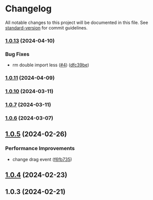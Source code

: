# Changelog

All notable changes to this project will be documented in this file. See [standard-version](https://github.com/conventional-changelog/standard-version) for commit guidelines.

### [1.0.13](https://github.com/wustzhaohui/eric-components/compare/v1.0.12...v1.0.13) (2024-04-10)


### Bug Fixes

* rm double import less ([#4](https://github.com/wustzhaohui/eric-components/issues/4)) ([dfc39be](https://github.com/wustzhaohui/eric-components/commit/dfc39beb3393969d55aed52336542c406ec334da))

### [1.0.11](https://github.com/wustzhaohui/eric-components/compare/v1.0.10...v1.0.11) (2024-04-09)

### [1.0.10](https://github.com/wustzhaohui/eric-components/compare/v1.0.9...v1.0.10) (2024-03-11)

### [1.0.7](https://github.com/wustzhaohui/eric-components/compare/v1.0.6...v1.0.7) (2024-03-11)

### [1.0.6](https://github.com/wustzhaohui/eric-components/compare/v1.0.5...v1.0.6) (2024-03-07)

## [1.0.5](https://github.com/wustzhaohui/eric-components/compare/v1.0.4...v1.0.5) (2024-02-26)


### Performance Improvements

* change drag event ([f6fb735](https://github.com/wustzhaohui/eric-components/commit/f6fb7350f2cbc554887959a9ec1a36ee24b1b7c6))



## [1.0.4](https://github.com/wustzhaohui/eric-components/compare/v1.0.3...v1.0.4) (2024-02-23)



## 1.0.3 (2024-02-21)
